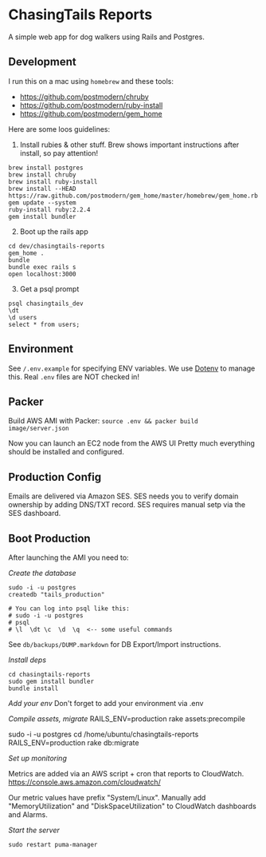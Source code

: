 ChasingTails Reports
====================

A simple web app for dog walkers using Rails and Postgres.

Development
-----------

I run this on a mac using `homebrew` and these tools:
- https://github.com/postmodern/chruby
- https://github.com/postmodern/ruby-install
- https://github.com/postmodern/gem_home

Here are some loos guidelines:

1. Install rubies & other stuff.  Brew shows important instructions after install, so pay attention!
```
brew install postgres
brew install chruby
brew install ruby-install
brew install --HEAD https://raw.github.com/postmodern/gem_home/master/homebrew/gem_home.rb
gem update --system
ruby-install ruby:2.2.4
gem install bundler
```

2. Boot up the rails app
```
cd dev/chasingtails-reports
gem_home .
bundle
bundle exec rails s
open localhost:3000
```

3. Get a psql prompt
```
psql chasingtails_dev
\dt
\d users
select * from users;
```

Environment
-----------
See `/.env.example` for specifying ENV variables.
We use [Dotenv](https://github.com/bkeepers/dotenv) to manage this.
Real `.env` files are NOT checked in!


Packer
------
Build AWS AMI with Packer:
`source .env && packer build image/server.json`

Now you can launch an EC2 node from the AWS UI
Pretty much everything should be installed and configured.

Production Config
-----------------
Emails are delivered via Amazon SES.  SES needs you to verify domain ownership by adding DNS/TXT record.  SES requires manual setp via the SES dashboard.

Boot Production
---------------
After launching the AMI you need to:

*Create the database*
```
sudo -i -u postgres
createdb "tails_production"

# You can log into psql like this:
# sudo -i -u postgres
# psql
# \l  \dt \c  \d  \q  <-- some useful commands
```
See `db/backups/DUMP.markdown` for DB Export/Import instructions.

*Install deps*
```
cd chasingtails-reports
sudo gem install bundler
bundle install
```

*Add your env*
Don't forget to add your environment via .env

*Compile assets, migrate*
RAILS_ENV=production rake assets:precompile

sudo -i -u postgres
cd /home/ubuntu/chasingtails-reports
RAILS_ENV=production rake db:migrate


*Set up monitoring*

Metrics are added via an AWS script + cron that reports to CloudWatch.
https://console.aws.amazon.com/cloudwatch/

Our metric values have prefix "System/Linux".
Manually add "MemoryUtilization" and "DiskSpaceUtilization" to CloudWatch dashboards and Alarms.

*Start the server*
```
sudo restart puma-manager
```
